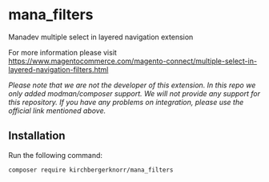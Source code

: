 mana_filters
=================================

Manadev multiple select in layered navigation extension

For more information please visit https://www.magentocommerce.com/magento-connect/multiple-select-in-layered-navigation-filters.html

*Please note that we are not the developer of this extension. In this repo we only added modman/composer support. We will not provide any support for this repository. If you have any problems on integration, please use the official link mentioned above.*


Installation
------------

Run the following command:

```
composer require kirchbergerknorr/mana_filters
```